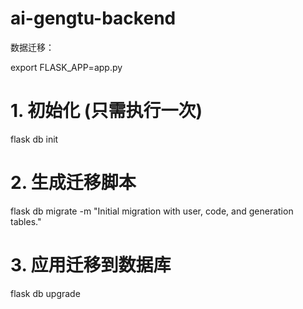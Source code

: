 # ai-gengtu-backend

数据迁移：

export FLASK_APP=app.py

# 1. 初始化 (只需执行一次)
flask db init

# 2. 生成迁移脚本
flask db migrate -m "Initial migration with user, code, and generation tables."

# 3. 应用迁移到数据库
flask db upgrade